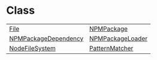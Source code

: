 # Class

|  |  |
| :--- | :--- |
| [File](https://github.com/shahabganji/SampleBook/tree/05f14b0343b9fed32716b2d5a641fb8cb4f784f1/sample/aot/system/class/file/README.md) | [NPMPackage](https://github.com/shahabganji/SampleBook/tree/05f14b0343b9fed32716b2d5a641fb8cb4f784f1/sample/aot/system/class/npmpackage/README.md) |
| [NPMPackageDependency](https://github.com/shahabganji/SampleBook/tree/05f14b0343b9fed32716b2d5a641fb8cb4f784f1/sample/aot/system/class/npmpackagedependency/README.md) | [NPMPackageLoader](https://github.com/shahabganji/SampleBook/tree/05f14b0343b9fed32716b2d5a641fb8cb4f784f1/sample/aot/system/class/npmpackageloader/README.md) |
| [NodeFileSystem](https://github.com/shahabganji/SampleBook/tree/05f14b0343b9fed32716b2d5a641fb8cb4f784f1/sample/aot/system/class/nodefilesystem/README.md) | [PatternMatcher](https://github.com/shahabganji/SampleBook/tree/05f14b0343b9fed32716b2d5a641fb8cb4f784f1/sample/aot/system/class/patternmatcher/README.md) |



